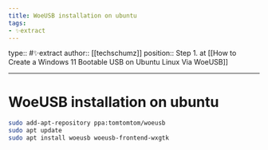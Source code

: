 ```yaml
---
title: WoeUSB installation on ubuntu
tags:
- ✨extract
---
```


type:: #✨extract
author:: [[techschumz]]
position:: Step 1. at [[How to Create a Windows 11 Bootable USB on Ubuntu Linux Via WoeUSB]]

---

# WoeUSB installation on ubuntu

```bash
sudo add-apt-repository ppa:tomtomtom/woeusb
sudo apt update
sudo apt install woeusb woeusb-frontend-wxgtk
```
